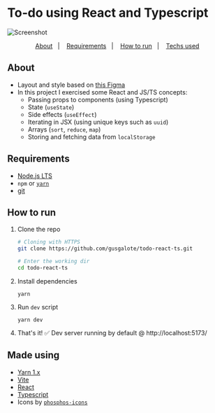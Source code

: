 # To-do using React and Typescript

![Screenshot](https://imgur.com/lDZoyUs.png)

<p align="center">  
  <a href="#about">About</a>&nbsp;&nbsp;&nbsp;|&nbsp;&nbsp;&nbsp;
  <a href="#requirements">Requirements</a>&nbsp;&nbsp;&nbsp;|&nbsp;&nbsp;&nbsp;
  <a href="#how-to-run">How to run</a>&nbsp;&nbsp;&nbsp;|&nbsp;&nbsp;&nbsp;
  <a href="#made-using">Techs used</a>
</p>

## About

- Layout and style based on [this Figma](https://www.figma.com/file/7KP5bZBfhjeYz5YZdHT7Wh/Task%2FToDo-List?node-id=0%3A1)
- In this project I exercised some React and JS/TS concepts:
  - Passing props to components (using Typescript)
  - State (`useState`)
  - Side effects (`useEffect`)
  - Iterating in JSX (using unique keys such as `uuid`)
  - Arrays (`sort`, `reduce`, `map`)
  - Storing and fetching data from `localStorage`

## Requirements

- [Node.js LTS](https://nodejs.org/en/)
- `npm` or [`yarn`](https://yarnpkg.com/)
- [git](https://git-scm.com/)

## How to run

1. Clone the repo

   ```bash
   # Cloning with HTTPS
   git clone https://github.com/gusgalote/todo-react-ts.git

   # Enter the working dir
   cd todo-react-ts
   ```

2. Install dependencies

   ```
   yarn
   ```

3. Run `dev` script

   ```
   yarn dev
   ```

4. That's it! ✅ Dev server running by default @ http://localhost:5173/

## Made using

- [Yarn 1.x](https://yarnpkg.com/)
- [Vite](https://vitejs.dev/)
- [React](https://reactjs.org/)
- [Typescript](https://www.typescriptlang.org/)
- Icons by [`phosphos-icons`](https://phosphoricons.com/)
